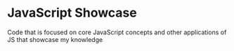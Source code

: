 # JavaScript Showcase

Code that is focused on core JavaScript concepts and other applications of JS that showcase my knowledge
